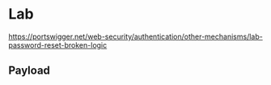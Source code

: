 # Lab

https://portswigger.net/web-security/authentication/other-mechanisms/lab-password-reset-broken-logic

## Payload

